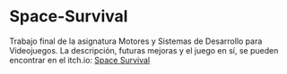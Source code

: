 # Space-Survival

Trabajo final de la asignatura Motores y Sistemas de Desarrollo para Videojuegos. La descripción, futuras mejoras y el juego en sí, se pueden encontrar en el itch.io: [Space Survival](https://gandares.itch.io/space-survival) 
